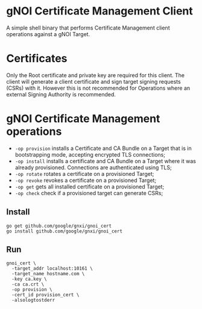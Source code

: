 # gNOI Certificate Management Client

A simple shell binary that performs Certificate Management client operations
against a gNOI Target.

# Certificates

Only the Root certificate and private key are required for this client. The
client will generate a client certificate and sign target signing requests
(CSRs) with it. However this is not recommended for Operations where an external
Signing Authority is recommended.

# gNOI Certificate Management operations

*   `-op provision` installs a Certificate and CA Bundle on a Target that is in
    bootstrapping mode, accepting encrypted TLS connections;
*   `-op install` installs a certificate and CA Bundle on a Target where it was
    already provisioned. Connections are authenticated using TLS;
*   `-op rotate` rotates a certificate on a provisioned Target;
*   `-op revoke` revokes a certificate on a provisioned Target;
*   `-op get` gets all installed certificate on a provisioned Target;
*   `-op check` check if a provisioned target can generate CSRs;

## Install

```
go get github.com/google/gnxi/gnoi_cert
go install github.com/google/gnxi/gnoi_cert
```

## Run

```
gnoi_cert \
  -target_addr localhost:10161 \
  -target_name hostname.com \
  -key ca.key \
  -ca ca.crt \
  -op provision \
  -cert_id provision_cert \
  -alsologtostderr
```
